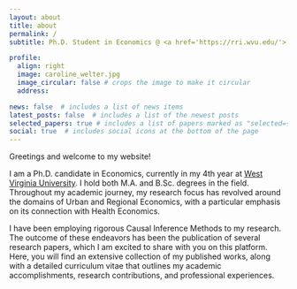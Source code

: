 ```yaml
---
layout: about
title: about
permalink: /
subtitle: Ph.D. Student in Economics @ <a href='https://rri.wvu.edu/'> Regional Research Institute at WVU </a>.

profile:
  align: right
  image: caroline_welter.jpg
  image_circular: false # crops the image to make it circular
  address: 

news: false  # includes a list of news items
latest_posts: false  # includes a list of the newest posts
selected_papers: true # includes a list of papers marked as "selected={true}"
social: true  # includes social icons at the bottom of the page
---
```


<!-- Hi there! 👋 

I am a 4th year Ph.D. candidate in Economics at [West Virginia University](https://www.wvu.edu/), and a member of the [Regional Research Institute](https://rri.wvu.edu/). In addition, I hold both a M.Sc. and B.Sc. degrees also in Economics. 

Throughout my career, I have developed research related
to the fields of Urban and Regional Economics, and now giving more emphasis to its connection with Health Economics , giving me experience in:

- Causal Inference Methods
- Applied Economics
- 
- -->

Greetings and welcome to my website!

I am a Ph.D. candidate in Economics, currently in my 4th year at [West Virginia University](https://www.wvu.edu/). I hold both M.A. and B.Sc. degrees in the field. Throughout my academic journey, my research focus has revolved around the domains of Urban and Regional Economics, with a particular emphasis on its connection with Health Economics.

<!-- My scholarly endeavors have led me to explore diverse topics, including Input-Output Modelling to tackle regional problems in Brazil as well as Applied Econometrics. More recently  -->
I have been employing rigorous Causal Inference Methods to my research. The outcome of these endeavors has been the publication of several research papers, which I am excited to share with you on this platform. Here, you will find an extensive collection of my published works, along with a detailed curriculum vitae that outlines my academic accomplishments, research contributions, and professional experiences.

<!-- My current goal is to conduct further research on the design, modeling, control and assessment of chemical processes. Lastly, I have experience working with the industry, mainly the oil and gas, petrochemical and energy sectors. -->
